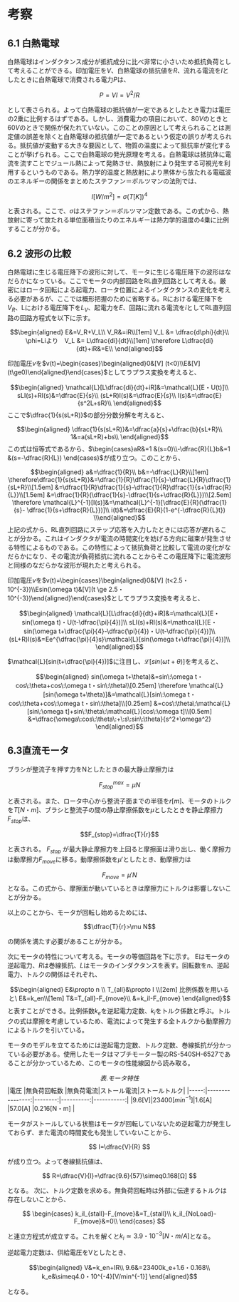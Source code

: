 # 考察
## 6.1 白熱電球
白熱電球はインダクタンス成分が抵抗成分に比べ非常に小さいため抵抗負荷として考えることができる。印加電圧を$V$、白熱電球の抵抗値を$R$、流れる電流を$I$としたときに白熱電球で消費される電力$P$は、

$$P=VI=V^2/R$$

として表さられる。よって白熱電球の抵抗値が一定であるとしたとき電力は電圧の2乗に比例するはずである。しかし、消費電力の項目において、$80V$のときと$60V$のときで関係が保たれていない。このことの原因として考えられることは測定値の誤差を除くと白熱電球の抵抗値が一定であるという仮定の誤りが考えられる。抵抗値が変動する大きな要因として、物質の温度によって抵抗率が変化することが挙げられる。ここで白熱電球の発光原理を考える。白熱電球は抵抗体に電流を流すことでジュール熱によって発熱させ、熱放射により発生する可視光を利用するというものである。熱力学的温度と熱放射により黒体から放たれる電磁波のエネルギーの関係をまとめたステファン＝ボルツマンの法則では、

$$I[W/m^2]=σ(T[K])^4$$

と表される。ここで、$σ$はステファン＝ボルツマン定数である。この式から、熱放射に寄って放たれる単位面積当たりのエネルギーは熱力学的温度の4乗に比例することが分かる。

## 6.2 波形の比較
白熱電球に生じる電圧降下の波形に対して、モータに生じる電圧降下の波形はなだらかになっている。ここでモータの内部回路をRL直列回路として考える。厳密にはロータ回転による起電力、ロータ位置によるインダクタンスの変化を考える必要があるが、ここでは概形把握のために省略する。Rにおける電圧降下を$V_R$、Lにおける電圧降下を$L_V$、起電力を$E$、回路に流れる電流を$i$としてRL直列回路の回路方程式を以下に示す。

$$\begin{aligned}
E&=V_R+V_L\\
V_R&=iR\\[1em]
V_L &= \dfrac{d\phi}{dt}\\
\phi=Liより　V_L &= L\dfrac{di}{dt}\\[1em]
\therefore L\dfrac{di}{dt}+iR&=E\\
\end{aligned}$$

印加電圧$v$を$v(t)=\begin{cases}\begin{aligned}0&[V] (t<0)\\E&[V](t\ge0)\end{aligned}\end{cases}$としてラプラス変換を考えると、

$$\begin{aligned}
\mathcal{L}[L\dfrac{di}{dt}+iR]&=\mathcal{L}[E・U(t)]\\
sLI(s)+RI(s)&=\dfrac{E}{s}\\
(sL+R)I(s)&=\dfrac{E}{s}\\
I(s)&=\dfrac{E}{s^2L+sR}\\
\end{aligned}$$
ここで$\dfrac{1}{s(sL+R)}$の部分分数分解を考えると、

$$\begin{aligned}
\dfrac{1}{s(sL+R)}&=\dfrac{a}{s}+\dfrac{b}{sL+R}\\
1&=a(sL+R)+bs\\
\end{aligned}$$
この式は恒等式であるから、$\begin{cases}aR&=1 &(s=0)\\-\dfrac{R}{L}b&=1 &(s=-\dfrac{R}{L}) \end{cases}$が成り立つ。このことから、

$$\begin{aligned}
a&=\dfrac{1}{R}\\
b&=-\dfrac{L}{R}\\[1em]
\therefore\dfrac{1}{s(sL+R)}&=\dfrac{1}{R}\dfrac{1}{s}-\dfrac{L}{R}\dfrac{1}{sL+R}\\[1.5em]
&=\dfrac{1}{R}\dfrac{1}{s}-\dfrac{1}{R}\dfrac{1}{s+\dfrac{R}{L}}\\[1.5em]
&=\dfrac{1}{R}(\dfrac{1}{s}-\dfrac{1}{s+\dfrac{R}{L}})\\[2.5em]
\therefore \mathcal{L}^{-1}[I(s)]&=\mathcal{L}^{-1}[\dfrac{E}{R}(\dfrac{1}{s}-
\dfrac{1}{s+\dfrac{R}{L}})]\\
i(t)&=\dfrac{E}{R}(1-e^{-\dfrac{R}{L}t})
\\\end{aligned}$$
上記の式から、RL直列回路にステップ応答を入力したときには応答が遅れることが分かる。これはインダクタが電流の時間変化を妨げる方向に磁束が発生させる特性によるものである。この特性によって抵抗負荷と比較して電流の変化がなだらかになり、その電流が負荷抵抗に流れることからそこの電圧降下に電流波形と同様のなだらかな波形が現れたと考えられる。

印加電圧$v$を$v(t)=\begin{cases}\begin{aligned}0&[V] (t<2.5・10^{-3})\\Esin(\omega t)&[V](t \ge 2.5・10^{-3})\end{aligned}\end{cases}$としてラプラス変換を考えると、

$$\begin{aligned}
\mathcal{L}[L\dfrac{di}{dt}+iR]&=\mathcal{L}[E・sin(\omega t)・U(t-\dfrac{\pi}{4})]\\
sLI(s)+RI(s)&=\mathcal{L}[E・sin(\omega t+\dfrac{\pi}{4}-\dfrac{\pi}{4})・U(t-\dfrac{\pi}{4})]\\
(sL+R)I(s)&=Ee^{\dfrac{\pi}{4}s}\mathcal{L}[sin(\omega t+\dfrac{\pi}{4})]\\
\end{aligned}$$

$\mathcal{L}[sin(t+\dfrac{\pi}{4})]$に注目し、$\mathcal{L}[sin(\omega t+\theta)]$を考えると、

$$\begin{aligned}
sin(\omega t+\theta)&=sin\:\omega t・cos\:\theta+cos\:\omega t・sin\:\theta\\[0.25em]
\therefore \mathcal{L}[sin(\omega t+\theta)]&=\mathcal{L}[sin\:\omega t・cos\:\theta+cos\:\omega t・sin\:\theta]\\[0.25em]
&=cos\:\theta\:\mathcal{L}[sin\:\omega t]+sin\:\theta\:\mathcal{L}[cos\:\omega t]\\[0.5em]
&=\dfrac{\omega\:cos\:\theta\:+\:s\:sin\:\theta}{s^2+\omega^2}
\end{aligned}$$


## 6.3直流モータ
ブラシが整流子を押す力をNとしたときの最大静止摩擦力は

$$F_{stop}^{max}=\mu N$$

と表される。また、ロータ中心から整流子面までの半径を$r[m]$、モータのトルクを$T[N・m]$、ブラシと整流子の間の静止摩擦係数を$\mu$としたときを静止摩擦力$F_{stop}$は、

$$F_{stop}=\dfrac{T}{r}$$

と表される。 $F_{stop}$ が最大静止摩擦力を上回ると摩擦面は滑り出し、働く摩擦力は動摩擦力$F_{move}$に移る。動摩擦係数を$\mu'$としたとき、動摩擦力は

$$F_{move}=\mu'N$$
となる。この式から、摩擦面が動いているときは摩擦力にトルクは影響しないことが分かる。

以上のことから、モータが回転し始めるためには、

$$\dfrac{T}{r}>\mu N$$

の関係を満たす必要があることが分かる。

次にモータの特性について考える。モータの等価回路を下に示す。
Eはモータの逆起電力、$R$は巻線抵抗、$L$はモータのインダクタンスを表す。回転数を$n$、逆起電力、トルクの関係はそれぞれ、

$$\begin{aligned}
E&\propto n \\
T_{all}&\propto I \\[2em]
比例係数を用いると\ E&=k_en\\[1em]
T&=T_{all}-F_{move}\\
&=k_iI-F_{move}
\end{aligned}$$
と表すことができる。比例係数$k_e$を逆起電力定数、$k_i$をトルク係数と呼ぶ。トルクの式は摩擦を考慮しているため、電流によって発生する全トルクから動摩擦力によるトルクを引いている。

モータのモデルを立てるためには逆起電力定数、トルク定数、巻線抵抗が分かっている必要がある。使用したモータはマブチモーター製のRS-540SH-6527であることが分かっているため、このモータの性能線図から読み取る。

$$表.モータ特性$$
|電圧  |無負荷回転数      |無負荷電流|ストール電流|ストールトルク|
|-----:|----------------:|--------:|----------:|-----------:|
|9.6[V]|$23400[min^{-1}]$|1.6[A]   |57.0[A]    |0.216[N・m] |

モータがストールしている状態はモータが回転していないため逆起電力が発生しておらず、また電流の時間変化も発生していないことから、

$$
I=\dfrac{V}{R}
$$

が成り立つ。よって巻線抵抗値は、

$$
R=\dfrac{V}{I}=\dfrac{9.6}{57}\simeq0.168[Ω]
$$

となる。
次に、トルク定数を求める。無負荷回転時は外部に伝達するトルクは存在しないことから、

$$
\begin{cases}
k_iI_{stall}-F_{move}&=T_{stall}\\
k_iI_{NoLoad}-F_{move}&=0\\
\end{cases}
$$

と連立方程式が成立する。これを解くと$k_i\simeq3.9・10^{-3}[N・m/A]$となる。

逆起電力定数は、供給電圧をVとしたとき、

$$\begin{aligned}
V&=k_en+IR\\
9.6&=23400k_e+1.6・0.168\\
k_e&\simeq4.0・10^{-4}[V/min^{-1}]
\end{aligned}$$

となる。
